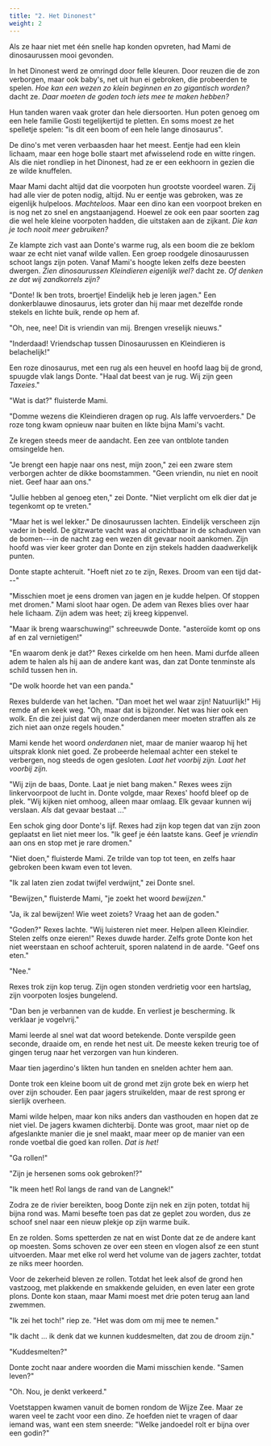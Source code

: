 ```yaml
---
title: "2. Het Dinonest"
weight: 2
---
```


Als ze haar niet met één snelle hap konden opvreten, had Mami de dinosaurussen mooi gevonden.

In het Dinonest werd ze omringd door felle kleuren. Door reuzen die de zon verborgen, maar ook baby's, net uit hun ei gebroken, die probeerden te spelen. _Hoe kan een wezen zo klein beginnen en zo gigantisch worden?_ dacht ze. _Daar moeten de goden toch iets mee te maken hebben?_

Hun tanden waren vaak groter dan hele diersoorten. Hun poten genoeg om een hele familie Gosti tegelijkertijd te pletten. En soms moest ze het spelletje spelen: "is dit een boom of een hele lange dinosaurus". 

De dino's met veren verbaasden haar het meest. Eentje had een klein lichaam, maar een hoge bolle staart met afwisselend rode en witte ringen. Als die niet rondliep in het Dinonest, had ze er een eekhoorn in gezien die ze wilde knuffelen.

Maar Mami dacht altijd dat die voorpoten hun grootste voordeel waren. Zij had alle vier de poten nodig, altijd. Nu er eentje was gebroken, was ze eigenlijk hulpeloos. _Machteloos._ Maar een dino kan een voorpoot breken en is nog net zo snel en angstaanjagend. Hoewel ze ook een paar soorten zag die wel hele kleine voorpoten hadden, die uitstaken aan de zijkant. _Die kan je toch nooit meer gebruiken?_

Ze klampte zich vast aan Donte's warme rug, als een boom die ze beklom waar ze echt niet vanaf wilde vallen. Een groep roodgele dinosaurussen schoot langs zijn poten. Vanaf Mami's hoogte leken zelfs deze beesten dwergen. _Zien dinosaurussen Kleindieren eigenlijk wel?_ dacht ze. _Of denken ze dat wij zandkorrels zijn?_

"Donte! Ik ben trots, broertje! Eindelijk heb je leren jagen." Een donkerblauwe dinosaurus, iets groter dan hij maar met dezelfde ronde stekels en lichte buik, rende op hem af.

"Oh, nee, nee! Dit is vriendin van mij. Brengen vreselijk nieuws."

"Inderdaad! Vriendschap tussen Dinosaurussen en Kleindieren is belachelijk!"

Een roze dinosaurus, met een rug als een heuvel en hoofd laag bij de grond, spuugde vlak langs Donte. "Haal dat beest van je rug. Wij zijn geen _Taxeies_."

"Wat is dat?" fluisterde Mami.

"Domme wezens die Kleindieren dragen op rug. Als laffe vervoerders." De roze tong kwam opnieuw naar buiten en likte bijna Mami's vacht. 

Ze kregen steeds meer de aandacht. Een zee van ontblote tanden omsingelde hen.

"Je brengt een hapje naar ons nest, mijn zoon," zei een zware stem verborgen achter de dikke boomstammen. "Geen vriendin, nu niet en nooit niet. Geef haar aan ons."

"Jullie hebben al genoeg eten," zei Donte. "Niet verplicht om elk dier dat je tegenkomt op te vreten."

"Maar het is wel lekker." De dinosaurussen lachten. Eindelijk verscheen zijn vader in beeld. De gitzwarte vacht was al onzichtbaar in de schaduwen van de bomen---in de nacht zag een wezen dit gevaar nooit aankomen. Zijn hoofd was vier keer groter dan Donte en zijn stekels hadden daadwerkelijk punten.

Donte stapte achteruit. "Hoeft niet zo te zijn, Rexes. Droom van een tijd dat---"

"Misschien moet je eens dromen van jagen en je kudde helpen. Of stoppen met dromen." Mami sloot haar ogen. De adem van Rexes blies over haar hele lichaam. Zijn adem was heet; zij kreeg kippenvel.

"Maar ik breng waarschuwing!" schreeuwde Donte. "asteroïde komt op ons af en zal vernietigen!"

"En waarom denk je dat?" Rexes cirkelde om hen heen. Mami durfde alleen adem te halen als hij aan de andere kant was, dan zat Donte tenminste als schild tussen hen in.

"De wolk hoorde het van een panda." 

Rexes bulderde van het lachen. "Dan moet het wel waar zijn! Natuurlijk!" Hij remde af en keek weg. "Oh, maar dat is bijzonder. Net was hier ook een wolk. En die zei juist dat wij onze onderdanen meer moeten straffen als ze zich niet aan onze regels houden."

Mami kende het woord _onderdanen_ niet, maar de manier waarop hij het uitsprak klonk niet goed. Ze probeerde helemaal achter een stekel te verbergen, nog steeds de ogen gesloten. _Laat het voorbij zijn. Laat het voorbij zijn._ 

"Wij zijn de baas, Donte. Laat je niet bang maken." Rexes wees zijn linkervoorpoot de lucht in. Donte volgde, maar Rexes' hoofd bleef op de plek. "Wij kijken niet omhoog, alleen maar omlaag. Elk gevaar kunnen wij verslaan. _Als_ dat gevaar bestaat ..."

Een schok ging door Donte's lijf. Rexes had zijn kop tegen dat van zijn zoon geplaatst en liet niet meer los. "Ik geef je één laatste kans. Geef je _vriendin_ aan ons en stop met je rare dromen."

"Niet doen," fluisterde Mami. Ze trilde van top tot teen, en zelfs haar gebroken been kwam even tot leven.

"Ik zal laten zien zodat twijfel verdwijnt," zei Donte snel. 

"Bewijzen," fluisterde Mami, "je zoekt het woord _bewijzen_."

"Ja, ik zal bewijzen! Wie weet zoiets? Vraag het aan de goden."

"Goden?" Rexes lachte. "Wij luisteren niet meer. Helpen alleen Kleindier. Stelen zelfs onze eieren!" Rexes duwde harder. Zelfs grote Donte kon het niet weerstaan en schoof achteruit, sporen nalatend in de aarde. "Geef ons eten."

"Nee."

Rexes trok zijn kop terug. Zijn ogen stonden verdrietig voor een hartslag, zijn voorpoten losjes bungelend. 

"Dan ben je verbannen van de kudde. En verliest je bescherming. Ik verklaar je vogelvrij."

Mami leerde al snel wat dat woord betekende. Donte verspilde geen seconde, draaide om, en rende het nest uit. De meeste keken treurig toe of gingen terug naar het verzorgen van hun kinderen. 

Maar tien jagerdino's likten hun tanden en snelden achter hem aan.

Donte trok een kleine boom uit de grond met zijn grote bek en wierp het over zijn schouder. Een paar jagers struikelden, maar de rest sprong er sierlijk overheen.

Mami wilde helpen, maar kon niks anders dan vasthouden en hopen dat ze niet viel. De jagers kwamen dichterbij. Donte was groot, maar niet op de afgeslankte manier die je snel maakt, maar meer op de manier van een ronde voetbal die goed kan rollen. _Dat is het!_

"Ga rollen!"

"Zijn je hersenen soms ook gebroken!?"

"Ik meen het! Rol langs de rand van de Langnek!"

Zodra ze de rivier bereikten, boog Donte zijn nek en zijn poten, totdat hij bijna rond was. Mami besefte toen pas dat ze geplet zou worden, dus ze schoof snel naar een nieuw plekje op zijn warme buik.

En ze rolden. Soms spetterden ze nat en wist Donte dat ze de andere kant op moesten. Soms schoven ze over een steen en vlogen alsof ze een stunt uitvoerden. Maar met elke rol werd het volume van de jagers zachter, totdat ze niks meer hoorden.

Voor de zekerheid bleven ze rollen. Totdat het leek alsof de grond hen vastzoog, met plakkende en smakkende geluiden, en even later een grote plons. Donte kon staan, maar Mami moest met drie poten terug aan land zwemmen.

"Ik zei het toch!" riep ze. "Het was dom om mij mee te nemen."

"Ik dacht ... ik denk dat we kunnen kuddesmelten, dat zou de droom zijn."

"Kuddesmelten?"

Donte zocht naar andere woorden die Mami misschien kende. "Samen leven?"

"Oh. Nou, je denkt verkeerd."

Voetstappen kwamen vanuit de bomen rondom de Wijze Zee. Maar ze waren veel te zacht voor een dino. Ze hoefden niet te vragen of daar iemand was, want een stem sneerde: "Welke jandoedel rolt er bijna over een godin?"